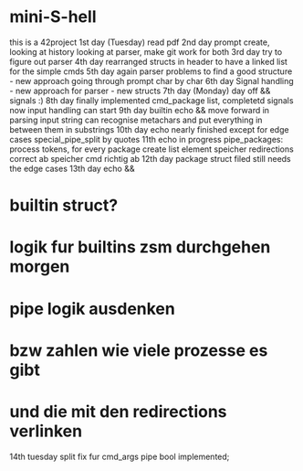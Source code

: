 # mini-S-hell
this is a 42project
1st day (Tuesday) read pdf
2nd day prompt create, looking at history looking at parser, 		make git work for both
3rd day try to figure out parser
4th day rearranged structs in header to have a linked list for 		the simple cmds
5th day again parser problems to find a good structure - new 		approach going through prompt char by char
6th day Signal handling - new approach for parser - new structs
7th day (Monday) day off && signals :)
8th day finally implemented cmd_package list, completetd signals
	now input handling can start
9th day builtin echo && move forward in parsing
	input string can recognise metachars and put everything in between them in substrings
10th day echo nearly finished except for edge cases
	special_pipe_split by quotes
11th echo in progress 
	pipe_packages: process tokens, for every package create list element
	speicher redirections correct ab
	speicher cmd richtig ab
12th day package struct filed
	still needs the edge cases
13th day echo &&
#	builtin struct?
#	logik fur builtins zsm durchgehen morgen
#	pipe logik ausdenken
#	bzw zahlen wie viele prozesse es gibt
#	und die mit den redirections verlinken
14th tuesday
	split fix fur cmd_args
	pipe bool implemented;

	 